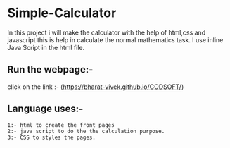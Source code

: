 
# Simple-Calculator

In this project i will make the calculator with the help of html,css and javascript
this is help in calculate the normal mathematics task.
I use inline Java Script in the html file.
## Run the webpage:-
click on the link :-
(https://bharat-vivek.github.io/CODSOFT/)



## Language uses:-

```
1:- html to create the front pages
2:- java script to do the the calculation purpose.
3:- CSS to styles the pages. 
```

